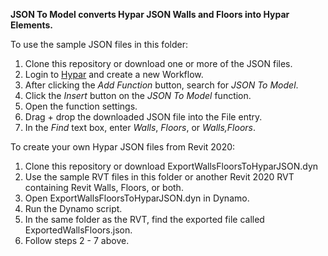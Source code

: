 **JSON To Model converts Hypar JSON Walls and Floors into Hypar Elements.**

To use the sample JSON files in this folder:

1) Clone this repository or download one or more of the JSON files.
2) Login to [Hypar](https://hypar.io) and create a new Workflow.
3) After clicking the *Add Function* button, search for *JSON To Model*.
4) Click the *Insert* button on the *JSON To Model* function.
5) Open the function settings.
6) Drag + drop the downloaded JSON file into the File entry.
7) In the *Find* text box, enter *Walls*, *Floors*, or *Walls,Floors*.

To create your own Hypar JSON files from Revit 2020:

1) Clone this repository or download ExportWallsFloorsToHyparJSON.dyn
2) Use the sample RVT files in this folder or another Revit 2020 RVT containing Revit Walls, Floors, or both.
3) Open ExportWallsFloorsToHyparJSON.dyn in Dynamo.
4) Run the Dynamo script.
5) In the same folder as the RVT, find the exported file called ExportedWallsFloors.json.
6) Follow steps 2 - 7 above.
